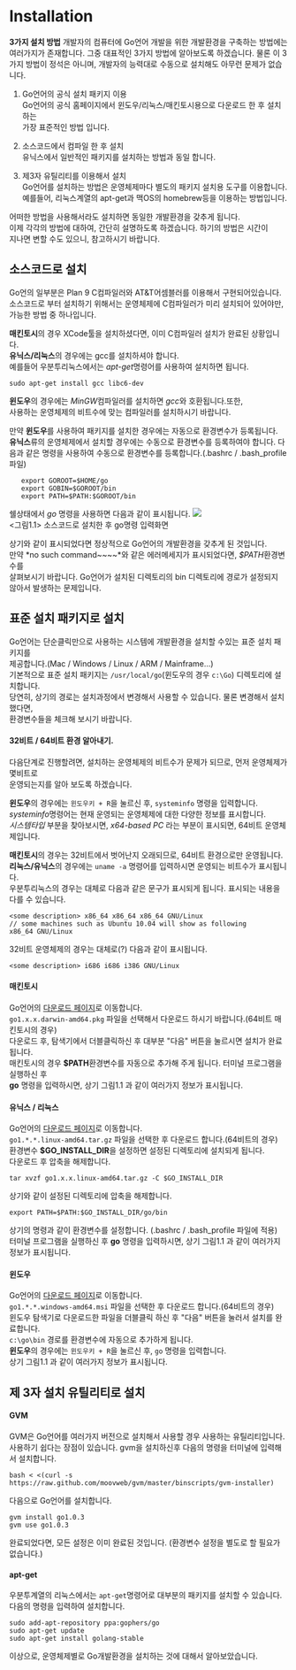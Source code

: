 # Installation


**3가지 설치 방법**
개발자의 컴퓨터에 Go언어 개발을 위한 개발환경을 구축하는 방법에는 여러가지가 
존재합니다. 그중 대표적인 3가지 방법에 알아보도록 하겠습니다. 물론 이 3가지
방법이 정석은 아니며, 개발자의 능력대로 수동으로 설치해도 아무런 문제가 없습니다.

1. Go언어의 공식 설치 패키지 이용    
    Go언어의 공식 홈페이지에서 윈도우/리눅스/매킨토시용으로 다운로드 한 후 설치하는    
    가장 표준적인 방법 입니다.

2. 소스코드에서 컴파일 한 후 설치    
   유닉스에서 일반적인 패키지를 설치하는 방법과 동일 합니다.

3. 제3자 유틸리티를 이용해서 설치    
   Go언어를 설치하는 방법은 운영체제마다 별도의 패키지 설치용 도구를 이용합니다.    
   예를들어, 리눅스계열의 apt-get과 맥OS의 homebrew등을 이용하는 방법입니다.

어떠한 방법을 사용해서라도 설치하면 동일한 개발환경을 갖추게 됩니다.    
이제 각각의 방법에 대하여, 간단히 설명하도록 하겠습니다. 하기의 방법은 시간이    
지나면 변할 수도 있으니, 참고하시기 바랍니다.

소스코드로 설치
----
Go언의 일부분은 Plan 9 C컴파일러와 AT&T어셈블러를 이용해서 구현되어있습니다.    
소스코드로 부터 설치하기 위해서는 운영체제에 C컴파일러가 미리 설치되어 있어야만,    
가능한 방법 중 하나입니다.    

**매킨토시**의 경우 XCode툴을 설치하셨다면, 이미 C컴파일러 설치가 완료된 상황입니다.    
**유닉스/리눅스**의 경우에는 gcc를 설치하셔야 합니다.    
예를들어 우분투리눅스에서는 *apt-get*명령어를 사용하여 설치하면 됩니다.    

``` sudo apt-get install gcc libc6-dev    ```    

**윈도우**의 경우에는 *MinGW*컴파일러를 설치하면 *gcc*와 호환됩니다.또한,     
사용하는 운영체제의 비트수에 맞는 컴파일러를 설치하시기 바랍니다.

만약 **윈도우**를 사용하여 패키지를 설치한 경우에는 자동으로 환경변수가 등록됩니다.    
**유닉스**류의 운영체제에서 설치할 경우에는 수동으로 환경변수를 등록하여야 합니다.
다음과 같은 명령을 사용하여 수동으로 환경변수를 등록합니다.(.bashrc / .bash_profile 파일)    
```
   export GOROOT=$HOME/go  
   export GOBIN=$GOROOT/bin
   export PATH=$PATH:$GOROOT/bin
```

쉘상태에서 *go* 명령을 사용하면 다음과 같이 표시됩니다.
![](images/1.1.mac.png)    
<그림1.1> 소스코드로 설치한 후 go명령 입력화면

상기와 같이 표시되었다면 정상적으로 Go언어의 개발환경을 갖추게 된 것입니다.    
만약 *no such command~~~~*와 같은 에러메세지가 표시되었다면, *$PATH*환경변수를    
살펴보시기 바랍니다. Go언어가 설치된 디렉토리의 bin 디렉토리에 경로가 설정되지    
않아서 발생하는 문제입니다.

표준 설치 패키지로 설치
----
Go언어는 단순클릭만으로 사용하는 시스템에 개발환경을 설치할 수있는 표준 설치 패키지를    
제공합니다.(Mac / Windows / Linux / ARM / Mainframe...)    
기본적으로 표준 설치 패키지는 ```/usr/local/go```(윈도우의 경우 ```c:\Go```) 디렉토리에 설치합니다.  
당연히, 상기의 경로는 설치과정에서 변경해서 사용할 수 있습니다. 물론 변경해서 설치했다면,     
환경변수들을 체크해 보시기 바랍니다.


#### 32비트 / 64비트 환경 알아내기.
다음단계로 진행할려면, 설치하는 운영체제의 비트수가 문제가 되므로, 먼저 운영체제가 몇비트로    
운영되는지를 알아 보도록 하겠습니다.

**윈도우**의 경우에는 ```윈도우키 + R```을 눌르신 후, ```systeminfo``` 명령을 입력합니다.    
*systeminfo*명령어는 현재 운영되는 운영체제에 대한 다양한 정보를 표시합니다.     
*시스템타입* 부분을 찾아보시면, *x64-based PC* 라는 부분이 표시되면, 64비트 운영체제입니다.    

**매킨토시**의 경우는 32비트에서 벗어난지 오래되므로, 64비트 환경으로만 운영됩니다.    
**리눅스/유닉스**의 경우에는 ```uname -a``` 명령어를 입력하시면 운영되는 비트수가 표시됩니다.    
우분투리눅스의 경우는 대체로 다음과 같은 문구가 표시되게 됩니다. 표시되는 내용을 다를 수 있습니다.
```
<some description> x86_64 x86_64 x86_64 GNU/Linux
// some machines such as Ubuntu 10.04 will show as following
x86_64 GNU/Linux

```
32비트 운영체제의 경우는 대체로(?) 다음과 같이 표시됩니다.
```
<some description> i686 i686 i386 GNU/Linux

```

#### 매킨토시
Go언어의 [다운로드 페이지](http://code.google.com/p/go/downloads/list)로 이동합니다.    
```go1.x.x.darwin-amd64.pkg``` 파일을 선택해서 다운로드 하시기 바랍니다.(64비트 매킨토시의 경우)    
다운로드 후, 탐색기에서 더블클릭하신 후 대부분 "다음" 버튼을 눌르시면 설치가 완료됩니다.    
매킨토시의 경우 **$PATH**환경변수를 자동으로 추가해 주게 됩니다. 터미널 프로그램을 실행하신 후     
**go** 명령을 입력하시면, 상기 그림1.1 과 같이 여러가지 정보가 표시됩니다.

#### 유닉스 / 리눅스
Go언어의 [다운로드 페이지](http://code.google.com/p/go/downloads/list)로 이동합니다.    
```go1.*.*.linux-amd64.tar.gz``` 파일을 선택한 후 다운로드 합니다.(64비트의 경우)    
환경변수 **$GO_INSTALL_DIR**을 설정하면 설정된 디렉토리에 설치되게 됩니다.  
다운로드 후 압축을 해제합니다. 
```
tar xvzf go1.x.x.linux-amd64.tar.gz -C $GO_INSTALL_DIR
```
상기와 같이 설정된 디렉토리에 압축을 해제합니다. 
```
export PATH=$PATH:$GO_INSTALL_DIR/go/bin
```
상기의 명령과 같이 환경변수를 설정합니다. (.bashrc / .bash_profile 파일에 적용)    
터미널 프로그램을 실행하신 후 **go** 명령을 입력하시면, 상기 그림1.1 과 같이 여러가지      
정보가 표시됩니다.

#### 윈도우
Go언어의 [다운로드 페이지](http://code.google.com/p/go/downloads/list)로 이동합니다.    
```go1.*.*.windows-amd64.msi``` 파일을 선택한 후 다운로드 합니다.(64비트의 경우)     
윈도우 탐색기로 다운로드한 파일을 더블클릭 하신 후 "다음" 버튼을 눌러서 설치를 완료합니다.    
```c:\go\bin``` 경로를 환경변수에 자동으로 추가하게 됩니다.      
**윈도우**의 경우에는 ```윈도우키 + R```을 눌르신 후, ```go``` 명령을 입력합니다.    
상기 그림1.1 과 같이 여러가지 정보가 표시됩니다.


제 3자 설치 유틸리티로 설치
----
#### GVM
GVM은 Go언어를 여러가지 버전으로 설치해서 사용할 경우 사용하는 유틸리티입니다.     
사용하기 쉽다는 장점이 있습니다. gvm을 설치하신후 다음의 명령을 터미널에 입력해서 설치합니다.    
```
bash < <(curl -s https://raw.github.com/moovweb/gvm/master/binscripts/gvm-installer)
```
다음으로 Go언어를 설치합니다.
```
gvm install go1.0.3
gvm use go1.0.3
```
완료되었다면, 모든 설정은 이미 완료된 것입니다. (환경변수 설정을 별도로 할 필요가 없습니다.)

#### apt-get
우분투계열의 리눅스에서는 ```apt-get```명령어로 대부분의 패키지를 설치할 수 있습니다.    
다음의 명령을 입력하여 설치합니다.    
```
sudo add-apt-repository ppa:gophers/go
sudo apt-get update
sudo apt-get install golang-stable
```

이상으로, 운영체제별로 Go개발환경을 설치하는 것에 대해서 알아보았습니다.


